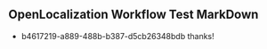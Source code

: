 ## OpenLocalization Workflow Test MarkDown
* b4617219-a889-488b-b387-d5cb26348bdb thanks!

<!--HONumber=Sep16_HO1-->


